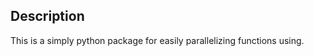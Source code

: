 <!-- write a heading for describing this -->
## Description

This is a simply python package for easily parallelizing functions using.